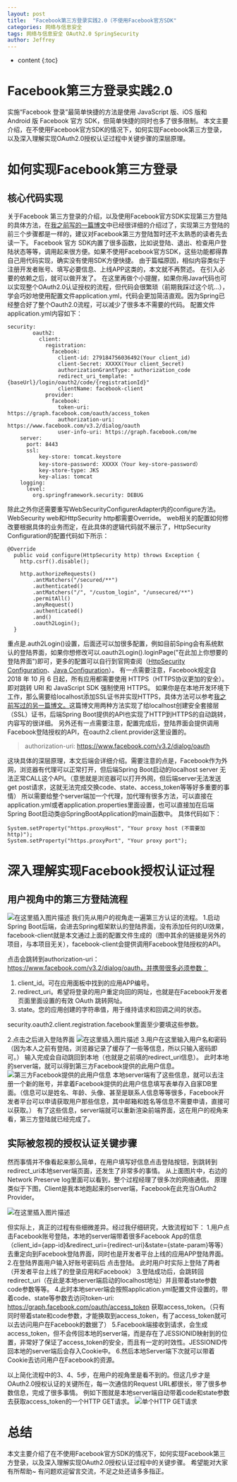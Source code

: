 ```yaml
---
layout: post
title:  "Facebook第三方登录实践2.0（不使用Facebook官方SDK"
categories: 网络与信息安全 
tags: 网络与信息安全 OAuth2.0 SpringSecurity
author: Jeffrey
---
```


* content
{:toc}
# Facebook第三方登录实践2.0
实施“Facebook 登录”最简单快捷的方法是使用 JavaScript 版、iOS 版和 Android 版 Facebook 官方 SDK，但简单快捷的同时也多了很多限制。
本文主要介绍，在不使用Facebook官方SDK的情况下，如何实现Facebook第三方登录，以及深入理解实现OAuth2.0授权认证过程中关键步骤的深层原理。

# 如何实现Facebook第三方登录
## 核心代码实现
关于Facebook 第三方登录的介绍，以及使用Facebook官方SDK实现第三方登陆的具体方法，在[我之前写的一篇博文](https://blog.csdn.net/Jeffrey20170812/article/details/83575754)中已经很详细的介绍过了，实现第三方登陆的前三个步骤都是一样的，建议对Facebook第三方登陆暂时还不太熟悉的读者先去读一下。
Facebook 官方 SDK内置了很多函数，比如说登陆、退出、检查用户登陆状态等等，调用起来很方便。如果不使用Facebook官方SDK，这些功能都得靠自己用代码实现，确实没有使用SDK方便快捷。
由于篇幅原因，相似内容类似于注册开发者账号、填写必要信息、上线APP这类的，本文就不再赘述。
在引入必要的依赖之后，就可以做开发了。
在这里再做个小提醒，如果你用Java代码也可以实现整个OAuth2.0认证授权的流程，但代码会很繁琐（前期我踩过这个坑...），学会巧妙地使用配置文件application.yml，代码会更加简洁直观。因为Spring已经整合好了整个Oauth2.0流程，可以减少了很多本不需要的代码。
配置文件application.yml内容如下：


    security:
            oauth2:
              client:
                registration:
                  facebook:
                    client-id: 279184756036492(Your client_id)
                    client-Secret: XXXXX(Your client_Secret)
                    authorizationGrantType: authorization_code
                    redirect_uri_template: "{baseUrl}/login/oauth2/code/{registrationId}"
                    clientName: facebook-client
                provider:
                  facebook:
                    token-uri: https://graph.facebook.com/oauth/access_token
                    authorization-uri: https://www.facebook.com/v3.2/dialog/oauth
                    user-info-uri: https://graph.facebook.com/me
        server:
          port: 8443
          ssl:
              key-store: tomcat.keystore
              key-store-password: XXXXX（Your key-store-password）
              key-store-type: JKS
              key-alias: tomcat
        logging:
          level:
            org.springframework.security: DEBUG

除此之外你还需要重写WebSecurityConfigurerAdapter内的configure方法。WebSecurity web和HttpSecurity http都需要Override。
web相关的配置如何修改要根据具体的业务而定，在此具体的逻辑代码就不展示了，HttpSecurity Configuration的配置代码如下所示：

    @Override
      public void configure(HttpSecurity http) throws Exception {
        http.csrf().disable();
    
        http.authorizeRequests()
            .antMatchers("/secured/**")
            .authenticated()
            .antMatchers("/", "/custom_login", "/unsecured/**")
            .permitAll()
            .anyRequest()
            .authenticated()
            .and()
            .oauth2Login();
      }
重点是.auth2Login()设置，后面还可以加很多配置，例如目前Sping会有系统默认的登陆界面，如果你想修改可以.oauth2Login().loginPage("在此加上你想要的登陆界面")即可，更多的配置可以自行到官网查阅（[HttpSecurity Configuration](https://docs.spring.io/spring-security/site/docs/4.2.4.RELEASE/apidocs/org/springframework/security/config/annotation/web/builders/HttpSecurity.html)、[Java Configuration](https://docs.spring.io/spring-security/site/docs/current/reference/html/jc.html)）。
有一点需要注意，Facebook规定自2018 年 10 月 6 日起，所有应用都需要使用 HTTPS（HTTPS协议更加的安全）。即对跳转 URI 和 JavaScript SDK 强制使用 HTTPS。
如果你是在本地开发环境下工作，那么需要给localhost添加SSL证书并实现HTTPS，具体方法可以参考[我之前写过的另一篇博文。](https://blog.csdn.net/Jeffrey20170812/article/details/83585951)这篇博文用两种方法实现了给localhost创建安全套接层（SSL）证书，后端Spring Boot提供的API也实现了HTTP到HTTPS的自动跳转，内容写的很详细。
另外还有一点需要注意，配置完成后，登陆界面会提供调用Facebook登陆授权的API，在oauth2.client.provider这里设置的。
> authorization-uri: https://www.facebook.com/v3.2/dialog/oauth

这块具体的深层原理，本文后端会详细介绍。需要注意的点是，Facebook作为外网，浏览器有代理可以正常打开，但后端Spring Boot启动的localhost  server 无法正常CALL这个API。（意思就是浏览器可以打开外网，但后端server无法发送get post请求，这就无法完成交换code、state、access_token等等好多重要的事情）
所以需要给整个server端加一个代理，加代理有很多方法，可以直接在
application.yml或者application.properties里面设置，也可以直接加在后端Spring Boot启动类@SpringBootApplication的main函数中。
具体代码如下：

    System.setProperty("https.proxyHost", "Your proxy host (不需要加http)");
    System.setProperty("https.proxyPort", "Your proxy port"); 


# 深入理解实现Facebook授权认证过程

## 用户视角中的第三方登陆流程
![在这里插入图片描述](https://img-blog.csdnimg.cn/20181102175947577.png?x-oss-process=image/watermark,type_ZmFuZ3poZW5naGVpdGk,shadow_10,text_aHR0cHM6Ly9ibG9nLmNzZG4ubmV0L0plZmZyZXkyMDE3MDgxMg==,size_16,color_FFFFFF,t_70)
我们先从用户的视角走一遍第三方认证的流程。
1.启动Spring Boot后端，会进去Spring框架默认的登陆界面，没有添加任何的UI效果，facebook-client就是本文通过上面的配置文件生成的（图中其余的链接是另外的项目，与本项目无关），facebook-client会提供调用Facebook登陆授权的API。

点击会跳转到authorization-uri：https://www.facebook.com/v3.2/dialog/oauth，并携带很多必须参数：
 1. client_id。可在应用面板中找到的应用APP编号。
 2. redirect_uri。希望将登录的用户重定向回的网址，也就是在Facebook开发者页面里面设置的有效 OAuth 跳转网址。
3. state。您的应用创建的字符串值，用于维持请求和回调之间的状态。

 security.oauth2.client.registration.facebook里面至少要填这些参数。

2.点击之后进入登陆界面
![在这里插入图片描述](https://img-blog.csdnimg.cn/2018110217593598.png?x-oss-process=image/watermark,type_ZmFuZ3poZW5naGVpdGk,shadow_10,text_aHR0cHM6Ly9ibG9nLmNzZG4ubmV0L0plZmZyZXkyMDE3MDgxMg==,size_16,color_FFFFFF,t_70)
3.用户在这里输入用户名和密码（因为本人之前有登陆，浏览器记录了缓存了一些等信息，所以只输入密码即可。）
输入完成会自动跳回到本地（也就是之前填的redirect_uri信息）。
此时本地的server端，就可以得到第三方Facebook提供的此用户信息。
![第三方Facebook提供的此用户信息](https://img-blog.csdnimg.cn/20181102180017367.png?x-oss-process=image/watermark,type_ZmFuZ3poZW5naGVpdGk,shadow_10,text_aHR0cHM6Ly9ibG9nLmNzZG4ubmV0L0plZmZyZXkyMDE3MDgxMg==,size_16,color_FFFFFF,t_70)
本地server端有了这些信息，就可以去注册一个新的账号，并拿着Facebook提供的此用户信息填写表单存入自家DB里面。（信息可以是姓名、年龄、头像、甚至是联系人信息等等很多，Facebook开发者平台可以申请获取用户那些信息，其中邮箱和姓名等信息不需要申请，直接可以获取。）
有了这些信息，server端就可以重新渲染前端界面，这在用户的视角来看，第三方登陆就已经完成了。

## 实际被忽视的授权认证关键步骤
然而事情并不像看起来那么简单，在用户填写好信息点击登陆按钮，到跳转到redirect_uri本地server端页面，还发生了非常多的事情。
从上面图片中，右边的Network Preserve log里面可以看到，整个过程经理了很多次的网络通信。
原理类似于下图，Client是我本地跑起来的server端，Facebook在此充当OAuth2 Provider。

![在这里插入图片描述](https://img-blog.csdnimg.cn/20181031171709429.jpg?x-oss-process=image/watermark,type_ZmFuZ3poZW5naGVpdGk,shadow_10,text_aHR0cHM6Ly9ibG9nLmNzZG4ubmV0L0plZmZyZXkyMDE3MDgxMg==,size_16,color_FFFFFF,t_70)

但实际上，真正的过程有些细微差异。经过我仔细研究，大致流程如下：
1.用户点击Facebook账号登陆，本地的server端带着很多Facebook App的信息（client_id={app-id}&redirect_uri={redirect-uri}&state={state-param}等等） 去重定向到Facebook登陆界面，同时也是开发者平台上线的应用APP登陆界面。
2.在登陆界面用户输入好账号密码后 点击登陆。
此时用户时实际上登陆了两者（开发者平台上线了的登录应用和Facebook）
3.登陆成功后，会跳转回redirect_uri（在此是本地server端启动的localhost地址）并且带着state参数 code参数等等。
4.此时本地server端会按照application.yml配置文件设置的，带着code、state等参数去访问token-uri: https://graph.facebook.com/oauth/access_token
获取access_token。（只有同时带着state和code参数，才能换取到access_token，有了access_token就可以去访问用户在Facebook的数据了）
5.Facebook端接收到请求，会生成access_token，但不会传回本地的server端，而是存在了JESSIONID映射到的位置，非常好了保证了access_token的安全，而且有一定的时效性。JESSIONID传回本地的server端后会存入Cookie中。
6.然后本地Server端下次就可以带着Cookie去访问用户在Facebook的资源。

以上简化流程中的3、4、5步，在用户的视角里是看不到的。但这几步才是OAuth2.0授权认证的关键所在，每一次通信的Request URL都很长，带了很多参数信息，完成了很多事情。
例如下图就是本地server端自动带着code和state参数去获取access_token的一个HTTP GET请求。
![单个HTTP GET请求](https://img-blog.csdnimg.cn/20181102190414488.png?x-oss-process=image/watermark,type_ZmFuZ3poZW5naGVpdGk,shadow_10,text_aHR0cHM6Ly9ibG9nLmNzZG4ubmV0L0plZmZyZXkyMDE3MDgxMg==,size_16,color_FFFFFF,t_70)

# 总结
本文主要介绍了在不使用Facebook官方SDK的情况下，如何实现Facebook第三方登录，以及深入理解实现OAuth2.0授权认证过程中的关键步骤。
希望能对大家有所帮助~ 有问题欢迎留言交流，不足之处还请多多指正。